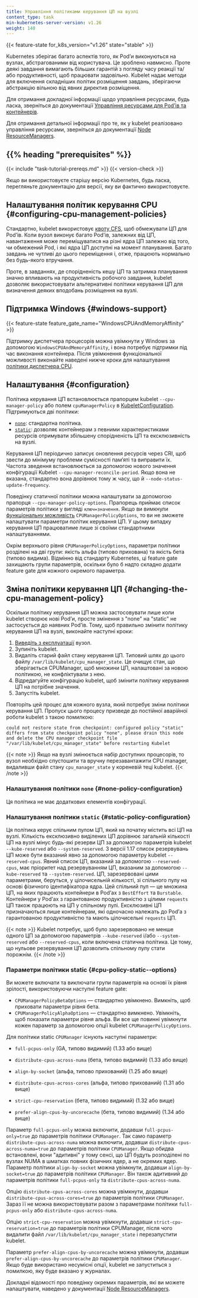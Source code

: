 ```yaml
---
title: Управління політиками керування ЦП на вузлі
content_type: task
min-kubernetes-server-version: v1.26
weight: 140
---
```


<!-- overview -->

{{< feature-state for_k8s_version="v1.26" state="stable" >}}

Kubernetes зберігає багато аспектів того, як Podʼи виконуються на вузлах, абстрагованими від користувача. Це зроблено навмисно. Проте деякі завдання вимагають більших гарантій з погляду часу реакції та/або продуктивності, щоб працювати задовільно. Kubelet надає методи для включення складніших політик розміщення завдань, зберігаючи абстракцію вільною від явних директив розміщення.

Для отримання докладної інформації щодо управління ресурсами, будь ласка, зверніться до документації [Управління ресурсами для Podʼів та контейнерів](/docs/concepts/configuration/manage-resources-containers).

Для отримання детальної інформації про те, як у kubelet реалізовано управління ресурсами, зверніться до документації [Node ResourceManagers](/docs/concepts/policy/node-resource-managers).

## {{% heading "prerequisites" %}}

{{< include "task-tutorial-prereqs.md" >}} {{< version-check >}}

Якщо ви використовуєте старішу версію Kubernetes, будь ласка, перегляньте документацію для версії, яку ви фактично використовуєте.

<!-- steps -->

## Налаштування політик керування CPU {#configuring-cpu-management-policies}

Стандартно, kubelet використовує [квоту CFS](https://en.wikipedia.org/wiki/Completely_Fair_Scheduler), щоб обмежувати ЦП для Podʼів. Коли вузол виконує багато Podʼів, залежних від ЦП, навантаження може переміщуватися на різні ядра ЦП залежно від того, чи обмежений Pod, і які ядра ЦП доступні на момент планування. Багато завдань не чутливі до цього переміщення і, отже, працюють нормально без будь-якого втручання.

Проте, в завданнях, де спорідненість кешу ЦП та затримка планування значно впливають на продуктивність робочого завдання, kubelet дозволяє використовувати альтернативні політики керування ЦП для визначення деяких вподобань розміщення на вузлі.

## Підтримка Windows {#windows-support}

{{< feature-state feature_gate_name="WindowsCPUAndMemoryAffinity" >}}

Підтримку диспетчера процесорів можна увімкнути у Windows за допомогою `WindowsCPUAndMemoryAffinity`, і вона потребує підтримки під час виконання контейнера. Після увімкнення функціональної можливості виконайте наведені нижче кроки для налаштування [політики диспетчера CPU](#configuration).

## Налаштування {#configuration}

Політика керування ЦП встановлюється прапорцем kubelet `--cpu-manager-policy` або полем `cpuManagerPolicy` в [KubeletConfiguration](/docs/reference/config-api/kubelet-config.v1beta1/). Підтримуються дві політики:

* [`none`](#none-policy): стандартна політика.
* [`static`](#static-policy): дозволяє контейнерам з певними характеристиками ресурсів отримувати збільшену спорідненість ЦП та ексклюзивність на вузлі.

Керування ЦП періодично записує оновлення ресурсів через CRI, щоб звести до мінімуму проблеми сумісності памʼяті та виправити їх. Частота зведення встановлюється за допомогою нового значення конфігурації Kubelet `--cpu-manager-reconcile-period`. Якщо вона не вказана, стандартно вона дорівнює тому ж часу, що й `--node-status-update-frequency`.

Поведінку статичної політики можна налаштувати за допомогою прапорця `--cpu-manager-policy-options`. Прапорець приймає список параметрів політики у вигляді `ключ=значення`. Якщо ви вимкнули [функціональну можливість](/docs/reference/command-line-tools-reference/feature-gates/) `CPUManagerPolicyOptions`, то ви не зможете налаштувати параметри політик керування ЦП. У цьому випадку керування ЦП працюватиме лише зі своїми стандартними налаштуваннями.

Окрім верхнього рівня `CPUManagerPolicyOptions`, параметри політики розділені на дві групи: якість альфа (типово прихована) та якість бета (типово видима). Відмінно від стандарту Kubernetes, ці feature gate захищають групи параметрів, оскільки було б надто складно додати feature gate для кожного окремого параметра.

## Зміна політики керування ЦП {#changing-the-cpu-management-policy}

Оскільки політику керування ЦП можна застосовувати лише коли kubelet створює нові Podʼи, просте змінення з "none" на "static" не застосується до наявних Podʼів. Тому, щоб правильно змінити політику керування ЦП на вузлі, виконайте наступні кроки:

1. [Виведіть з експлуатації](/docs/tasks/administer-cluster/safely-drain-node) вузол.
2. Зупиніть kubelet.
3. Видаліть старий файл стану керування ЦП. Типовий шлях до цього файлу `/var/lib/kubelet/cpu_manager_state`. Це очищує стан, що зберігається CPUManager, щоб множини ЦП, налаштовані за новою політикою, не конфліктували з нею.
4. Відредагуйте конфігурацію kubelet, щоб змінити політику керування ЦП на потрібне значення.
5. Запустіть kubelet.

Повторіть цей процес для кожного вузла, який потребує зміни політики керування ЦП. Пропуск цього процесу призведе до постійної аварійної роботи kubelet з такою помилкою:

```none
could not restore state from checkpoint: configured policy "static" differs from state checkpoint policy "none", please drain this node and delete the CPU manager checkpoint file "/var/lib/kubelet/cpu_manager_state" before restarting Kubelet
```

{{< note >}}
Якщо на вузлі змінюється набір доступних процесорів, то вузол необхідно спустошити та вручну перезавантажити CPU manager, видаливши
файл стану `cpu_manager_state` у кореневій теці kubelet.
{{< /note >}}

### Налаштування політики `none` {#none-policy-configuration}

Ця політика не має додаткових елементів конфігурації.

### Налаштування політики `static` {#static-policy-configuration}

Ця політика керує спільним пулом ЦП, який на початку містить всі ЦП на вузлі. Кількість ексклюзивно виділених ЦП дорівнює загальній кількості ЦП на вузлі мінус будь-які резерви ЦП за допомогою параметрів kubelet `--kube-reserved` або `--system-reserved`. З версії 1.17 список резервувань ЦП може бути вказаний явно за допомогою параметру kubelet `--reserved-cpus`. Явний список ЦП, вказаний за допомогою `--reserved-cpus`, має пріоритет над резервуванням ЦП, вказаним за допомогою `--kube-reserved` та `--system-reserved`. ЦП, зарезервовані цими параметрами, беруться, у цілочисельній кількості, зі спільного пулу на основі фізичного ідентифікатора ядра. Цей спільний пул — це множина ЦП, на яких працюють контейнери в Podʼах з `BestEffort` та `Burstable`. Контейнери у Podʼах з гарантованою продуктивністю з цілими `requests` ЦП також працюють на ЦП у спільному пулі. Ексклюзивні ЦП призначаються лише контейнерам, які одночасно належать до Podʼа з гарантованою продуктивністю та мають цілочисельні `requests` ЦП.

{{< note >}}
Kubelet потребує, щоб було зарезервовано не менше одного ЦП за допомогою параметрів `--kube-reserved` і/або `--system-reserved` або `--reserved-cpus`, коли включена статична політика. Це тому, що нульове резервування ЦП дозволить спільному пулу стати порожнім.
{{< /note >}}

### Параметри політики static {#cpu-policy-static--options}

Ви можете включати та виключати групи параметрів на основі їх рівня зрілості, використовуючи наступні feature gate:

* `CPUManagerPolicyBetaOptions` — стандартно увімкнено. Вимкніть, щоб приховати параметри рівня бета.
* `CPUManagerPolicyAlphaOptions` — стандартно вимкнено. Увімкніть, щоб показати параметри рівня альфа. Ви все ще повинні увімкнути кожен параметр за допомогою опції kubelet `CPUManagerPolicyOptions`.

Для політики static `CPUManager` існують наступні параметри:

* `full-pcpus-only` (GA, типово видимий) (1.33 або вище)
* `distribute-cpus-across-numa` (бета, типово видимий) (1.33 або вище)
* `align-by-socket` (альфа, типово прихований) (1.25 або вище)
* `distribute-cpus-across-cores` (альфа, типово прихований) (1.31 або вище)

* `strict-cpu-reservation` (бета, типово видимий) (1.32 або вище)
* `prefer-align-cpus-by-uncorecache` (бета, типово видимий) (1.34 або вище)

Параметр `full-pcpus-only` можна включити, додавши `full-pcpus-only=true` до параметрів політики `CPUManager`. Так само параметр `distribute-cpus-across-numa` можна включити, додавши `distribute-cpus-across-numa=true` до параметрів політики `CPUManager`. Якщо обидва встановлені, вони "адитивні" у тому сенсі, що ЦП будуть розподілені по вузлах NUMA в шматках повних фізичних ядер, а не окремих ядер. Параметр політики `align-by-socket` можна увімкнути, додавши `align-by-socket=true` до параметрів політики `CPUManager`. Він також адитивний до параметрів політики `full-pcpus-only` та `distribute-cpus-across-numa`.

Опцію `distribute-cpus-across-cores` можна увімкнути, додавши `distribute-cpus-across-cores=true` до параметрів політики `CPUManager`. Зараз її не можна використовувати разом з параметрами політики `full-pcpus-only` або `distribute-cpus-across-numa`.

Опцію `strict-cpu-reservation` можна увімкнути, додавши `strict-cpu-reservation=true` до параметрів політики CPUManager, після чого видалити файл `/var/lib/kubelet/cpu_manager_state` і перезапустити kubelet.

Параметр `prefer-align-cpus-by-uncorecache` можна увімкнути, додавши `prefer-align-cpus-by-uncorecache` до параметрів політики `CPUManager`. Якщо буде використано несумісні опції, kubelet не запуститься з помилкою, яку буде вказано у журналах.

Докладні відомості про поведінку окремих параметрів, які ви можете налаштувати, наведено у документації [Node ResourceManagers](/docs/concepts/policy/node-resource-managers).

